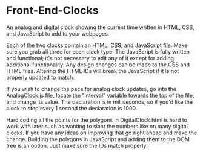 # Front-End-Clocks
An analog and digital clock showing the current time written in HTML, CSS, and JavaScript to add to your webpages.

Each of the two clocks contain an HTML, CSS, and JavaScript file.  Make sure you grab all three for each clock type.  The JavaScript is fully written and functional; it's not necessary to edit any of it except for adding additional functionality.  Any design changes can be made to the CSS and HTML files.  Altering the HTML IDs will break the JavaScript if it is not properly updated to match.

If you wish to change the pace for analog clock updates, go into the AnalogClock.js file, locate the "interval" variable towards the top of the file, and change its value.  The declaration is in milliseconds, so if you'd like the clock to step every 1 second the declaration is 1000.

Hard coding all the points for the polygons in DigitalClock.html is hard to work with later such as wanting to slant the numbers like on many digital clocks.  If you have any ideas on improving that go right ahead and make the change.  Building the polygons in JavaScript and adding them to the DOM tree is an option.  Just make sure the IDs match properly.
